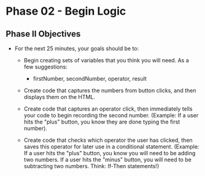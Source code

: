 # Phase 02 - Begin Logic

## Phase II Objectives

* For the next 25 minutes, your goals should be to:

  * Begin creating sets of variables that you think you will need. As a few suggestions:

    * firstNumber, secondNumber, operator, result

  * Create code that captures the numbers from button clicks, and then displays them on the HTML.

  * Create code that captures an operator click, then immediately tells your code to begin recording the second number. (Example: If a user hits the "plus" button, you know they are done typing the first number).

  * Create code that checks which operator the user has clicked, then saves this operator for later use in a conditional statement. (Example: If a user hits the "plus" button, you know you will need to be adding two numbers. If a user hits the "minus" button, you will need to be subtracting two numbers. Think: If-Then statements!)
